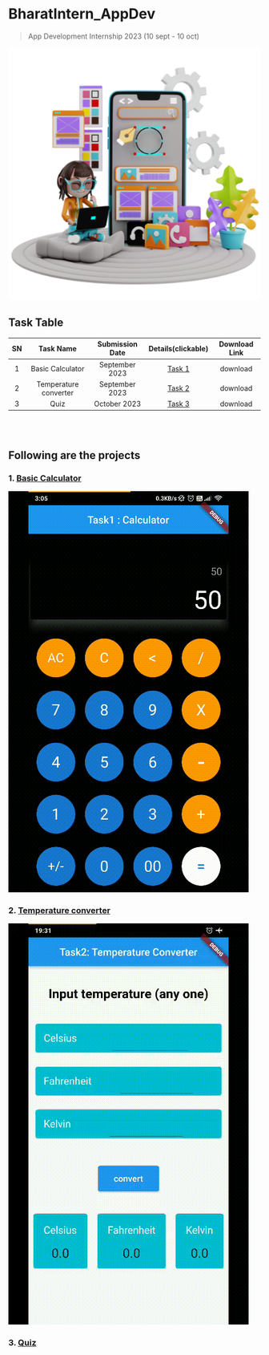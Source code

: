 # BharatIntern_AppDev
>App Development Internship 2023 (10 sept - 10 oct)

![](./ad.png)

## Task Table
| SN | Task Name | Submission Date | Details(clickable) | Download Link |
| :---: | :---: | :---: | :---: | :---: |
| 1 | Basic Calculator | September 2023 | [Task 1](https://github.com/Rahullkumr/BHARATINTERN_APPDEV/tree/main/Task1_Calculator/calculator) | download |
| 2 | Temperature converter | September 2023 | [Task 2](https://github.com/Rahullkumr/BHARATINTERN_APPDEV/tree/develop/Task2_TemperatureConverter/taapmaan) | download |
| 3 | Quiz | October 2023 | [Task 3]() | download |

 
<br><br>
## Following are the projects

### 1. [Basic Calculator](https://github.com/Rahullkumr/BHARATINTERN_APPDEV/blob/main/Task1_Calculator/calculator)
![](https://github.com/Rahullkumr/BHARATINTERN_APPDEV/blob/main/Task1_Calculator/calculator/calc.gif)
<br>

### 2. [Temperature converter](https://github.com/Rahullkumr/BHARATINTERN_APPDEV/tree/develop/Task2_TemperatureConverter/taapmaan)
![](https://github.com/Rahullkumr/BHARATINTERN_APPDEV/blob/develop/Task2_TemperatureConverter/taapmaan/tc.gif)
<br>

### 3. [Quiz]()
<br>
